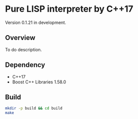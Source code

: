 # Pure LISP interpreter by C++17

Version 0.1.21 in development.

## Overview

To do description.

## Dependency

- C++17
- Boost C++ Libraries 1.58.0

## Build

``` sh
mkdir -p build && cd build
make
```

